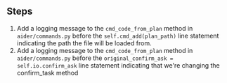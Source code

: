 ## Steps
1. Add a logging message to the `cmd_code_from_plan` method in `aider/commands.py` before the `self.cmd_add(plan_path)` line statement indicating the path the file will be loaded from.
2. Add a logging message to the `cmd_code_from_plan` method in `aider/commands.py` before the `original_confirm_ask = self.io.confirm_ask` line statement indicating that we're changing the confirm_task method